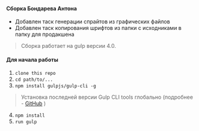 
#### Сборка Бондарева Антона

- Добавлен таск генерации спрайтов из графических файлов
- Добавлен таск копирования шрифтов из папки с исходниками в папку для продакшена

> Сборка работает на gulp версии 4.0. 

#### Для начала работы

1. ```clone this repo```
2. ```cd path/to/...```
3. ```npm install gulpjs/gulp-cli -g```  
> Установка последней версии Gulp CLI tools глобально (подробнее - [GitHub](https://github.com/gulpjs/gulp/blob/4.0/docs/getting-started.md) )

4. ```npm install```
6. ```run gulp``` 


